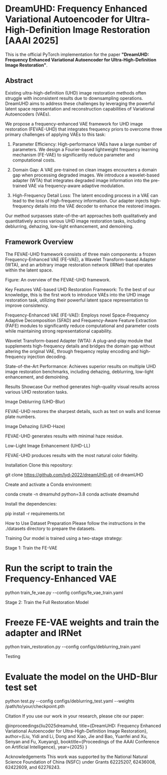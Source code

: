# DreamUHD: Frequency Enhanced Variational Autoencoder for Ultra-High-Definition Image Restoration [AAAI 2025]

This is the official PyTorch implementation for the paper **"DreamUHD: Frequency Enhanced Variational Autoencoder for Ultra-High-Definition Image Restoration"**.

## Abstract
Existing ultra-high-definition (UHD) image restoration methods often struggle with inconsistent results due to downsampling operations. DreamUHD aims to address these challenges by leveraging the powerful latent space representation and reconstruction capabilities of Variational Autoencoders (VAEs).

We propose a frequency-enhanced VAE framework for UHD image restoration (FEVAE-UHD) that integrates frequency priors to overcome three primary challenges of applying VAEs to this task:

1. Parameter Efficiency: High-performance VAEs have a large number of parameters. We design a Fourier-based lightweight frequency learning mechanism (FE-VAE) to significantly reduce parameter and computational costs.

2. Domain Gap: A VAE pre-trained on clean images encounters a domain gap when processing degraded images. We introduce a wavelet-based adapter (WTA) that integrates degraded image information into the pre-trained VAE via frequency-aware adaptive modulation.

3. High-Frequency Detail Loss: The latent encoding process in a VAE can lead to the loss of high-frequency information. Our adapter injects high-frequency details into the VAE decoder to enhance the restored images.

Our method surpasses state-of-the-art approaches both qualitatively and quantitatively across various UHD image restoration tasks, including deblurring, dehazing, low-light enhancement, and demoiréing.

## Framework Overview

The FEVAE-UHD framework consists of three main components: a frozen Frequency-Enhanced VAE (FE-VAE), a Wavelet Transform-based Adapter (WTA), and an arbitrary image restoration network (IRNet) that operates within the latent space.



Figure: An overview of the FEVAE-UHD framework.

Key Features
VAE-based UHD Restoration Framework: To the best of our knowledge, this is the first work to introduce VAEs into the UHD image restoration task, utilizing their powerful latent space representation to improve consistency.

Frequency-Enhanced VAE (FE-VAE): Employs novel Space-Frequency Adaptive Decomposition (SFAD) and Frequency-Aware Feature Extraction (FAFE) modules to significantly reduce computational and parameter costs while maintaining strong representational capability.

Wavelet Transform-based Adapter (WTA): A plug-and-play module that supplements high-frequency details and bridges the domain gap without altering the original VAE, through frequency replay encoding and high-frequency injection decoding.

State-of-the-Art Performance: Achieves superior results on multiple UHD image restoration benchmarks, including dehazing, deblurring, low-light enhancement, and demoiréing.

Results Showcase
Our method generates high-quality visual results across various UHD restoration tasks.

Image Deblurring (UHD-Blur)

FEVAE-UHD restores the sharpest details, such as text on walls and license plate numbers.

Image Dehazing (UHD-Haze)

FEVAE-UHD generates results with minimal haze residue.

Low-Light Image Enhancement (UHD-LL)

FEVAE-UHD produces results with the most natural color fidelity.

Installation
Clone this repository:

git clone https://github.com/lyd-2022/dreamUHD.git
cd dreamUHD

Create and activate a Conda environment:

conda create -n dreamuhd python=3.8
conda activate dreamuhd

Install the dependencies:

pip install -r requirements.txt

How to Use
Dataset Preparation
Please follow the instructions in the ./datasets directory to prepare the datasets.

Training
Our model is trained using a two-stage strategy:

Stage 1: Train the FE-VAE

# Run the script to train the Frequency-Enhanced VAE
python train_fe_vae.py --config configs/fe_vae_train.yaml

Stage 2: Train the Full Restoration Model

# Freeze FE-VAE weights and train the adapter and IRNet
python train_restoration.py --config configs/deblurring_train.yaml

Testing
# Evaluate the model on the UHD-Blur test set
python test.py --config configs/deblurring_test.yaml --weights /path/to/your/checkpoint.pth

Citation
If you use our work in your research, please cite our paper:

@inproceedings{liu2025dreamuhd,
  title={DreamUHD: Frequency Enhanced Variational Autoencoder for Ultra-High-Definition Image Restoration},
  author={Liu, Yidi and Li, Dong and Xiao, Jie and Bao, Yuanfei and Xu, Senyan and Fu, Xueyang},
  booktitle={Proceedings of the AAAI Conference on Artificial Intelligence},
  year={2025}
}

Acknowledgements
This work was supported by the National Natural Science Foundation of China (NSFC) under Grants 62225207, 62436008, 62422609, and 62276243.